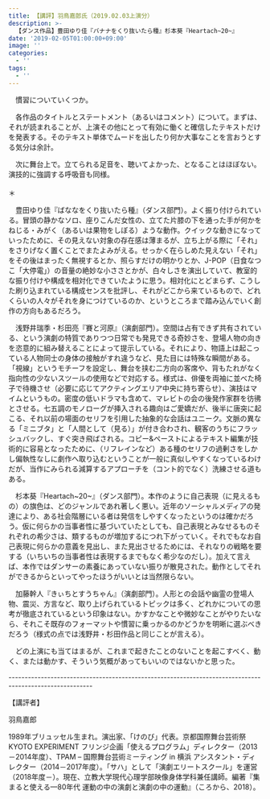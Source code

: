 ```yaml
---
title: 【講評】羽鳥嘉郎氏（2019.02.03上演分）
description: >-
  【ダンス作品】豊田ゆり佳『バナナをくり抜いたら種』杉本葵『Heartach~20~』　　　　　【演劇作品】浅野井瑞季・杉田亮『賽と河原』加藤幹人『きぃちとすうちゃん』
date: '2019-02-05T01:00:00+09:00'
image: ''
categories:
  - ''
tags:
  - ''
---
```

<p style="text-indent:1em">慣習についていくつか。</p>

　各作品のタイトルとステートメント（あるいはコメント）について。まずは、それが読まれることが、上演その他にとって有効に働くと確信したテキストだけを発表する。そのテキスト単体でムードを出したり何か大事なことを言おうとする気分は余計。　

　次に舞台上で。立てられる足音を、聴いてよかった、となることはほぼない。演技的に強調する呼吸音も同様。　\
\
＊

　豊田ゆり佳『ばななをくり抜いたら種』（ダンス部門）。よく振り付けられている。冒頭の静かなソロ、座りこんだ女性の、立てた片膝の下を通った手が何かをねじる・みがく（あるいは果物をしぼる）ような動作。クイックな動きになっていったために、その見えない対象の存在感は薄まるが、立ち上がる際に「それ」をさりげなく置くことでまたよみがえる。せっかく在らしめた見えない「それ」をその後はまったく無視するとか、照らすだけの明かりとか、J-POP（日食なつこ「大停電」）の音量の絶妙な小ささとかが、白々しさを演出していて、教室的な振り付けや構成を相対化できていたように思う。相対化にとどまらず、こうした刷り込まれている構成センスを批評し、それがどこから来ているもので、どれくらいの人々がそれを身につけているのか、というところまで踏み込んでいく創作の方向もあるだろう。

　浅野井瑞季・杉田亮『賽と河原』（演劇部門）。空間は占有できず共有されている、という演劇の特質でありつつ日常でも発見できる奇妙さを、登場人物の向きを恣意的に組み替えることによって提示している。それにより、物語上は起こっている人物同士の身体の接触がすれ違うなど、見た目には特殊な瞬間がある。「視線」というモチーフを設定し、舞台を挟む二方向の客席や、背もたれがなく指向性の少ないスツールの使用などで対応する。様式は、俳優を両袖に並べた椅子で待機させ（必要に応じてアクティングエリア中央に持ち寄らせ）、演技はマイムというもの。密度の低いドラマも含めて、マレビトの会の後発作家群を彷彿とさせる。七五調のモノローグが挿入される趣向はご愛嬌だが、後半に唐突に起こる、それ以前の場面のセリフを引用した抽象的な会話はユニーク。文脈の異なる「ミニブタ」と「人間として（見る）」が付き合わされ、観客のうちにフラッシュバックし、すぐ突き飛ばされる。コピー&ペーストによるテキスト編集が技術的に容易となったために、（リフレインなど）ある種のセリフの過剰さをしかし偏執性なしに劇作へ取り込むということが一般に真似しやすくなっているわけだが、当作にみられる減算するアプローチを（コント的でなく）洗練させる道もある。

　杉本葵『Heartach\~20\~』（ダンス部門）。本作のように自己表現（に見えるもの）の旗色は、どのジャンルであれ著しく悪い。近年のソーシャルメディアの発達により、ある社会階層にいる者は発信をしやすくなったというのは確かだろう。仮に何らかの当事者性に基づいていたとしても、自己表現とみなせるものそれぞれの希少さは、類するものが増加するにつれ下がっていく。それでもなお自己表現に何らかの意義を見出し、また見出させるためには、それなりの戦略を要する（いちいちの当事者性は表現するまでもなく希少なのだし）。加えて言えば、本作ではダンサーの素養にあっていない振りが散見された。動作としてそれができるからといってやったほうがいいとは当然限らない。

　加藤幹人『きぃちとすうちゃん』（演劇部門）。人形との会話や幽霊の登場人物、震災、方言など、取り上げられているトピックは多く、どれかについての思考が徹底されているという印象はない。かすかなことや微妙なことがやりたいなら、それこそ既存のフォーマットや慣習に乗っかるのかどうかを明晰に選ぶべきだろう（様式の点では浅野井・杉田作品と同じことが言える）。

　どの上演にも当てはまるが、これまで起きたことのないことを起こすべく、動く、または動かす、そういう気概があってもいいのではないかと思った。

\--------------------------------------------------------------------------------------------------------

【講評者】

羽鳥嘉郎

1989年ブリュッセル生まれ。演出家、「けのび」代表。京都国際舞台芸術祭 KYOTO EXPERIMENT フリンジ企画「使えるプログラム」ディレクター（2013－2014年度）、TPAM – 国際舞台芸術ミーティング in 横浜 アシスタント・ディレクター（2014－2017年度）。「サハ」として「演劇エリートスクール」を運営（2018年度－）。現在、立教大学現代心理学部映像身体学科兼任講師。編著『集まると使える—80年代 運動の中の演劇と演劇の中の運動』（ころから、2018）。‬
